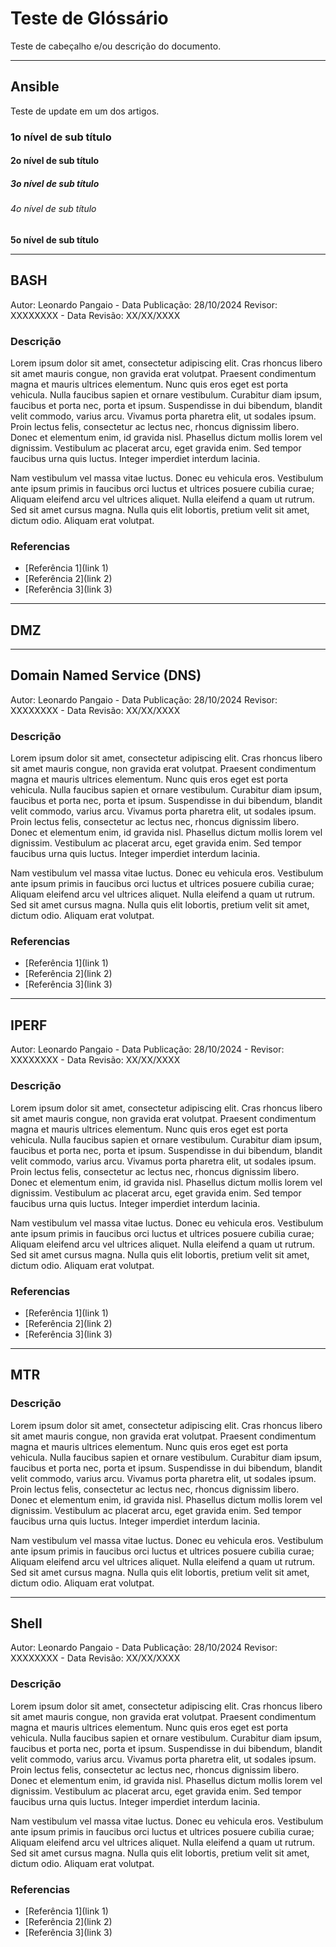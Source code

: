 # Teste de Glóssário

Teste de cabeçalho e/ou descrição do documento.

<!-- início glossário -->

---
## Ansible

Teste de update em um dos artigos.

### 1o nível de sub título

#### 2o nível de sub título

##### 3o nível de sub título

###### 4o nível de sub título

**5o nível de sub título**

---
## BASH

Autor: Leonardo Pangaio - Data Publicação: 28/10/2024
Revisor: XXXXXXXX - Data Revisão: XX/XX/XXXX

### Descrição
Lorem ipsum dolor sit amet, consectetur adipiscing elit. Cras rhoncus libero sit amet mauris congue, non gravida erat volutpat. Praesent condimentum magna et mauris ultrices elementum. Nunc quis eros eget est porta vehicula. Nulla faucibus sapien et ornare vestibulum. Curabitur diam ipsum, faucibus et porta nec, porta et ipsum. Suspendisse in dui bibendum, blandit velit commodo, varius arcu. Vivamus porta pharetra elit, ut sodales ipsum. Proin lectus felis, consectetur ac lectus nec, rhoncus dignissim libero. Donec et elementum enim, id gravida nisl. Phasellus dictum mollis lorem vel dignissim. Vestibulum ac placerat arcu, eget gravida enim. Sed tempor faucibus urna quis luctus. Integer imperdiet interdum lacinia.

Nam vestibulum vel massa vitae luctus. Donec eu vehicula eros. Vestibulum ante ipsum primis in faucibus orci luctus et ultrices posuere cubilia curae; Aliquam eleifend arcu vel ultrices aliquet. Nulla eleifend a quam ut rutrum. Sed sit amet cursus magna. Nulla quis elit lobortis, pretium velit sit amet, dictum odio. Aliquam erat volutpat.

### Referencias
- [Referência 1](link 1)
- [Referência 2](link 2)
- [Referência 3](link 3)

---
## DMZ

---
## Domain Named Service (DNS)
Autor: Leonardo Pangaio - Data Publicação: 28/10/2024
Revisor: XXXXXXXX - Data Revisão: XX/XX/XXXX

### Descrição
Lorem ipsum dolor sit amet, consectetur adipiscing elit. Cras rhoncus libero sit amet mauris congue, non gravida erat volutpat. Praesent condimentum magna et mauris ultrices elementum. Nunc quis eros eget est porta vehicula. Nulla faucibus sapien et ornare vestibulum. Curabitur diam ipsum, faucibus et porta nec, porta et ipsum. Suspendisse in dui bibendum, blandit velit commodo, varius arcu. Vivamus porta pharetra elit, ut sodales ipsum. Proin lectus felis, consectetur ac lectus nec, rhoncus dignissim libero. Donec et elementum enim, id gravida nisl. Phasellus dictum mollis lorem vel dignissim. Vestibulum ac placerat arcu, eget gravida enim. Sed tempor faucibus urna quis luctus. Integer imperdiet interdum lacinia.

Nam vestibulum vel massa vitae luctus. Donec eu vehicula eros. Vestibulum ante ipsum primis in faucibus orci luctus et ultrices posuere cubilia curae; Aliquam eleifend arcu vel ultrices aliquet. Nulla eleifend a quam ut rutrum. Sed sit amet cursus magna. Nulla quis elit lobortis, pretium velit sit amet, dictum odio. Aliquam erat volutpat.

### Referencias
- [Referência 1](link 1)
- [Referência 2](link 2)
- [Referência 3](link 3)

---
## IPERF

Autor: Leonardo Pangaio - Data Publicação: 28/10/2024 -
Revisor: XXXXXXXX - Data Revisão: XX/XX/XXXX

### Descrição
Lorem ipsum dolor sit amet, consectetur adipiscing elit. Cras rhoncus libero sit amet mauris congue, non gravida erat volutpat. Praesent condimentum magna et mauris ultrices elementum. Nunc quis eros eget est porta vehicula. Nulla faucibus sapien et ornare vestibulum. Curabitur diam ipsum, faucibus et porta nec, porta et ipsum. Suspendisse in dui bibendum, blandit velit commodo, varius arcu. Vivamus porta pharetra elit, ut sodales ipsum. Proin lectus felis, consectetur ac lectus nec, rhoncus dignissim libero. Donec et elementum enim, id gravida nisl. Phasellus dictum mollis lorem vel dignissim. Vestibulum ac placerat arcu, eget gravida enim. Sed tempor faucibus urna quis luctus. Integer imperdiet interdum lacinia.

Nam vestibulum vel massa vitae luctus. Donec eu vehicula eros. Vestibulum ante ipsum primis in faucibus orci luctus et ultrices posuere cubilia curae; Aliquam eleifend arcu vel ultrices aliquet. Nulla eleifend a quam ut rutrum. Sed sit amet cursus magna. Nulla quis elit lobortis, pretium velit sit amet, dictum odio. Aliquam erat volutpat.

### Referencias
- [Referência 1](link 1)
- [Referência 2](link 2)
- [Referência 3](link 3)

---
## MTR

### Descrição
Lorem ipsum dolor sit amet, consectetur adipiscing elit. Cras rhoncus libero sit amet mauris congue, non gravida erat volutpat. Praesent condimentum magna et mauris ultrices elementum. Nunc quis eros eget est porta vehicula. Nulla faucibus sapien et ornare vestibulum. Curabitur diam ipsum, faucibus et porta nec, porta et ipsum. Suspendisse in dui bibendum, blandit velit commodo, varius arcu. Vivamus porta pharetra elit, ut sodales ipsum. Proin lectus felis, consectetur ac lectus nec, rhoncus dignissim libero. Donec et elementum enim, id gravida nisl. Phasellus dictum mollis lorem vel dignissim. Vestibulum ac placerat arcu, eget gravida enim. Sed tempor faucibus urna quis luctus. Integer imperdiet interdum lacinia.

Nam vestibulum vel massa vitae luctus. Donec eu vehicula eros. Vestibulum ante ipsum primis in faucibus orci luctus et ultrices posuere cubilia curae; Aliquam eleifend arcu vel ultrices aliquet. Nulla eleifend a quam ut rutrum. Sed sit amet cursus magna. Nulla quis elit lobortis, pretium velit sit amet, dictum odio. Aliquam erat volutpat.

---
## Shell
Autor: Leonardo Pangaio - Data Publicação: 28/10/2024
Revisor: XXXXXXXX - Data Revisão: XX/XX/XXXX

### Descrição
Lorem ipsum dolor sit amet, consectetur adipiscing elit. Cras rhoncus libero sit amet mauris congue, non gravida erat volutpat. Praesent condimentum magna et mauris ultrices elementum. Nunc quis eros eget est porta vehicula. Nulla faucibus sapien et ornare vestibulum. Curabitur diam ipsum, faucibus et porta nec, porta et ipsum. Suspendisse in dui bibendum, blandit velit commodo, varius arcu. Vivamus porta pharetra elit, ut sodales ipsum. Proin lectus felis, consectetur ac lectus nec, rhoncus dignissim libero. Donec et elementum enim, id gravida nisl. Phasellus dictum mollis lorem vel dignissim. Vestibulum ac placerat arcu, eget gravida enim. Sed tempor faucibus urna quis luctus. Integer imperdiet interdum lacinia.

Nam vestibulum vel massa vitae luctus. Donec eu vehicula eros. Vestibulum ante ipsum primis in faucibus orci luctus et ultrices posuere cubilia curae; Aliquam eleifend arcu vel ultrices aliquet. Nulla eleifend a quam ut rutrum. Sed sit amet cursus magna. Nulla quis elit lobortis, pretium velit sit amet, dictum odio. Aliquam erat volutpat.

### Referencias
- [Referência 1](link 1)
- [Referência 2](link 2)
- [Referência 3](link 3)

<!-- término glossário -->
